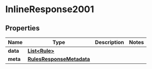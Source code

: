 

# InlineResponse2001


## Properties

Name | Type | Description | Notes
------------ | ------------- | ------------- | -------------
**data** | [**List&lt;Rule&gt;**](Rule.md) |  | 
**meta** | [**RulesResponseMetadata**](RulesResponseMetadata.md) |  | 



